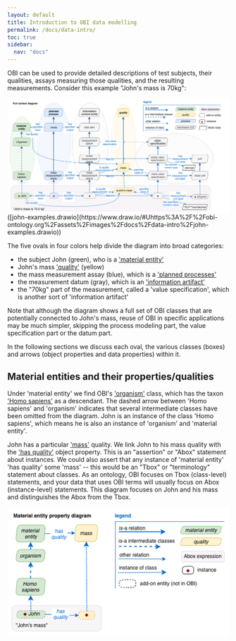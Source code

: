 ```yaml
---
layout: default
title: Introduction to OBI data modelling
permalink: /docs/data-intro/
toc: true
sidebar:
  nav: "docs"
---
```


OBI can be used to provide detailed descriptions of test subjects, their qualities, assays measuring those qualities, and the resulting measurements. Consider this example "John's mass is 70kg":

<img align="right" src="/assets/images/docs/data-intro/data_john_mass_context.png">
([john-examples.drawio](https://www.draw.io/#Uhttps%3A%2F%2Fobi-ontology.org%2Fassets%2Fimages%2Fdocs%2Fdata-intro%2Fjohn-examples.drawio))

The five ovals in four colors help divide the diagram into broad categories:

- the subject John (green), who is a ['material entity'](http://purl.obolibrary.org/obo/BFO_0000040)
- John's mass ['quality'](http://purl.obolibrary.org/obo/BFO_0000019) (yellow)
- the mass measurement assay (blue), which is a ['planned processes'](http://purl.obolibrary.org/obo/OBI_0000011)
- the measurement datum (gray), which is an ['information artifact'](http://purl.obolibrary.org/obo/IAO_0000030)
- the "70kg" part of the measurement, called a 'value specification', which is another sort of 'information artifact'

Note that although the diagram shows a full set of OBI classes that are potentially connected to John's mass, reuse of OBI in specific applications may be much simpler, skipping the process modeling part, the value specification part or the datum part.

In the following sections we discuss each oval, the various classes (boxes) and arrows (object properties and data properties) within it.  

## Material entities and their properties/qualities

Under 'material entity' we find OBI's ['organism'](http://purl.obolibrary.org/obo/OBI_0100026) class, which has the taxon ['Homo sapiens'](http://purl.obolibrary.org/obo/NCBITaxon_9606) as a descendant. The dashed arrow between 'Homo sapiens' and 'organism' indicates that several intermediate classes have been omitted from the diagram. John is an instance of the class 'Homo sapiens', which means he is also an instance of 'organism' and 'material entity'.

John has a particular ['mass'](http://purl.obolibrary.org/obo/PATO_0000125) quality. We link John to his mass quality with the ['has quality'](http://purl.obolibrary.org/obo/RO_0000086) object property. This is an "assertion" or "Abox" statement about instances. We could also assert that any instance of 'material entity' 'has quality' some 'mass' -- this would be an "Tbox" or "terminology" statement about classes. As an ontology, OBI focuses on Tbox (class-level) statements, and your data that uses OBI terms will usually focus on Abox (instance-level) statements. This diagram focuses on John and his mass and distinguishes the Abox from the Tbox.

<img src="/assets/images/docs/data-intro/data_john_mass_entity_property.png">

